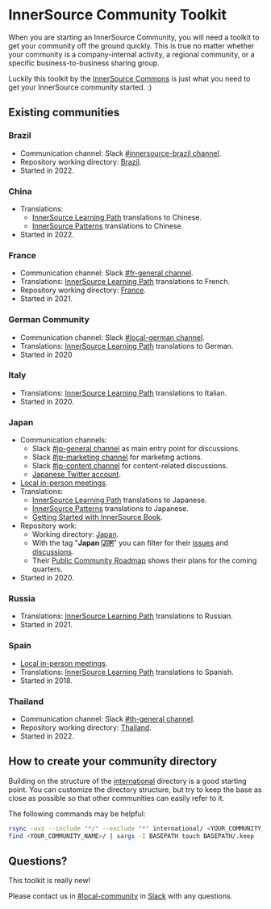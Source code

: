 # InnerSource Community Toolkit

When you are starting an InnerSource Community, you will need a toolkit to get your community off the ground quickly.
This is true no matter whether your community is a company-internal activity, a regional community, or a specific business-to-business sharing group.

Luckily this toolkit by the [InnerSource Commons](https://innersourcecommons.org) is just what you need to get your InnerSource community started. :)

## Existing communities

### Brazil

* Communication channel: Slack [#innersource-brazil channel](https://innersourcecommons.slack.com/archives/C03JP108XGE).
* Repository working directory: [Brazil](./brazil).
* Started in 2022.

### China

* Translations:
  * [InnerSource Learning Path](https://github.com/InnerSourceCommons/InnerSourceLearningPath/tree/main/introduction/zh) translations to Chinese.
  * [InnerSource Patterns](https://patterns.innersourcecommons.org/v/zh/) translations to Chinese.
* Started in 2022.

### France

* Communication channel: Slack [#fr-general channel](https://innersourcecommons.slack.com/archives/C04HJ3KPR19).
* Translations: [InnerSource Learning Path](https://github.com/InnerSourceCommons/InnerSourceLearningPath/tree/main/introduction/fr) translations to French.
* Repository working directory: [France](./france).
* Started in 2021.

### German Community

* Communication channel: Slack [#local-german channel](https://innersourcecommons.slack.com/archives/C016MNXK2MS).
* Translations: [InnerSource Learning Path](https://github.com/InnerSourceCommons/InnerSourceLearningPath/tree/main/introduction/de) translations to German.
* Started in 2020

### Italy

* Translations: [InnerSource Learning Path](https://github.com/InnerSourceCommons/InnerSourceLearningPath/tree/main/introduction/it) translations to Italian.
* Started in 2020.

### Japan

* Communication channels:
  * Slack [#jp-general channel](https://innersourcecommons.slack.com/archives/C03M546NR16) as main entry point for discussions.
  * Slack [#jp-marketing channel](https://innersourcecommons.slack.com/archives/C03N1QVR6FP) for marketing actions.
  * Slack [#jp-content channel](https://innersourcecommons.slack.com/archives/C03P1MVMBRS) for content-related discussions.
  * [Japanese Twitter account](https://twitter.com/InnerSourceJP).
* [Local in-person meetings](https://innersourcecommons.connpass.com/).
* Translations:
  * [InnerSource Learning Path](https://github.com/InnerSourceCommons/InnerSourceLearningPath/tree/main/introduction/ja) translations to Japanese.
  * [InnerSource Patterns](https://patterns.innersourcecommons.org/v/ja/) translations to Japanese.
  * [Getting Started with InnerSource Book](https://jp-contents.innersourcecommons.org/v/getting-started-with-innersource).
* Repository work:
  * Working directory: [Japan](./japan).
  * With the tag "**Japan :jp:**" you can filter for their [issues](https://github.com/InnerSourceCommons/community-toolkit/labels/Japan%20%3Ajp%3A) and [discussions](https://github.com/InnerSourceCommons/community-toolkit/discussions?discussions_q=label%3A%22Japan+%3Ajp%3A%22).
  * Their [Public Community Roadmap](https://github.com/orgs/InnerSourceCommons/projects/1) shows their plans for the coming quarters.
* Started in 2020.

### Russia

* Translations: [InnerSource Learning Path](https://github.com/InnerSourceCommons/InnerSourceLearningPath/tree/main/introduction/ru) translations to Russian.
* Started in 2021.

### Spain

* [Local in-person meetings](https://www.meetup.com/es-ES/innersource-spain/).
* Translations: [InnerSource Learning Path](https://github.com/InnerSourceCommons/InnerSourceLearningPath/tree/main/introduction/es) translations to Spanish.
* Started in 2018.

### Thailand

* Communication channel: Slack [#th-general channel](https://innersourcecommons.slack.com/archives/C04KNAD6S23).
* Repository working directory: [Thailand](./thailand).
* Started in 2022.


## How to create your community directory

Building on the structure of the [international](./international) directory is a good starting point.
You can customize the directory structure, but try to keep the base as close as possible so that other communities can easily refer to it.

The following commands may be helpful:

```sh
rsync -avz --include "*/" --exclude "*" international/ <YOUR_COMMUNITY_NAME>
find <YOUR_COMMUNITY_NAME>/ | xargs -I BASEPATH touch BASEPATH/.keep
```

## Questions?

This toolkit is really new!

Please contact us in [#local-community](https://innersourcecommons.slack.com/archives/C046MD5R5RT) in [Slack](https://innersourcecommons-inviter.herokuapp.com) with any questions.
